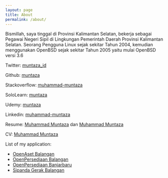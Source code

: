 ```yaml
---
layout: page
title: About
permalink: /about/
---
```



Bismillah, saya tinggal di Provinsi Kalimantan Selatan, bekerja sebagai Pegawai Negeri Sipil di Lingkungan Pemerintah Daerah Provinsi Kalimantan Selatan. Seorang Pengguna Linux sejak sekitar Tahun 2004, kemudian menggunakan OpenBSD sejak sekitar Tahun 2005 yaitu mulai OpenBSD versi 3.6


Twitter: [muntaza_id](https://twitter.com/muntaza_id)

Github: [muntaza](https://github.com/muntaza)

Stackoverflow: [muhammad-muntaza](https://stackoverflow.com/users/8084062/muhammad-muntaza)

SoloLearn: [muntaza](https://www.sololearn.com/Profile/1081806)

Udemy: [muntaza](https://www.udemy.com/user/muhammad-muntaza/)

Linkedin: [muhammad-muntaza](https://www.linkedin.com/in/muhammad-muntaza/)

Resume: [Muhammad Muntaza](/assets/Muhammad_Muntaza.pdf) dan [Muhammad Muntaza](/assets/Profile.pdf)

CV: [Muhammad Muntaza](https://stackoverflow.com/cv/muhammad_muntaza)

List of my application:
- <a href="https://aset.balangankab.go.id/aset.html">OpenAset Balangan</a><br>
- <a href="https://aset.balangankab.go.id/persediaan.html">OpenPersediaan Balangan</a><br>
- <a href="https://persediaan.banjarbarukota.go.id/">OpenPersediaan Banjarbaru</a><br>
- <a href="https://sipandagerak.balangankab.go.id/">Sipanda Gerak Balangan</a><br>

